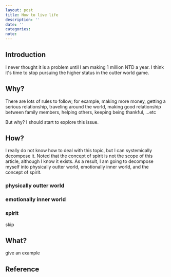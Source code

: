 ```yaml
---
layout: post
title: How to live life
description: ''
date: ''
categories:
note: 
---
```


## Introduction

I never thought it is a problem until I am making 1 million NTD a year. I think it's time to stop pursuing the higher status in the outter world game.

## Why?

There are lots of rules to follow; for example, making more money, getting a serious relationship, traveling around the world, making good relationship between family members, helping others, keeping being thankful, ...etc

But why? I should start to explore this issue.

## How?

I really do not know how to deal with this topic, but I can systemically decompose it. Noted that the concept of spirit is not the scope of this article, although I know it exists. As a result, I am going to decompose myself into physically outter world, emotionally inner world, and the concept of spirit.

### physically outter world



### emotionally inner world



### spirit

skip

## What?

give an example

## Reference
